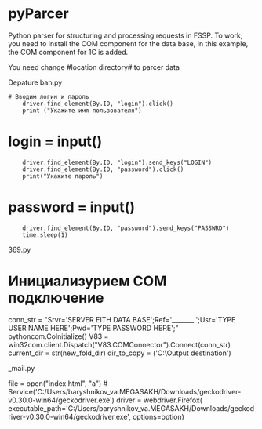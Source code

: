 # pyParcer
Python parser for structuring and processing requests in FSSP.
To work, you need to install the COM component for the data base, in this example, the COM component for 1C is added.


You need change #location directory# to parcer data 

Depature ban.py

    # Вводим логин и пароль
        driver.find_element(By.ID, "login").click()
        print ("Укажите имя пользователя")
  #  login = input()
        driver.find_element(By.ID, "login").send_keys("LOGIN")
        driver.find_element(By.ID, "password").click()
        print("Укажите пароль")
   # password = input()
        driver.find_element(By.ID, "password").send_keys("PASSWRD")
        time.sleep(1)

369.py

# Инициализурием COM подключение
conn_str = "Srvr='SERVER EITH DATA BASE';Ref='_______ ';Usr='TYPE USER NAME HERE';Pwd='TYPE PASSWORD HERE';"
pythoncom.CoInitialize()
V83 = win32com.client.Dispatch("V83.COMConnector").Connect(conn_str)
current_dir = str(new_fold_dir)
dir_to_copy = ('C:\Output destination')

_mail.py 

file = open("index.html", "a")
    # Service('C:/Users/baryshnikov_va.MEGASAKH/Downloads/geckodriver-v0.30.0-win64/geckodriver.exe')
    driver = webdriver.Firefox(
        executable_path='C:/Users/baryshnikov_va.MEGASAKH/Downloads/geckodriver-v0.30.0-win64/geckodriver.exe',
        options=option)
        
        
